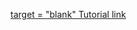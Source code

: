 <a href = "https://www.hackerearth.com/practice/data-structures/arrays/1-d/tutorial/">target = "blank" Tutorial link</a>
